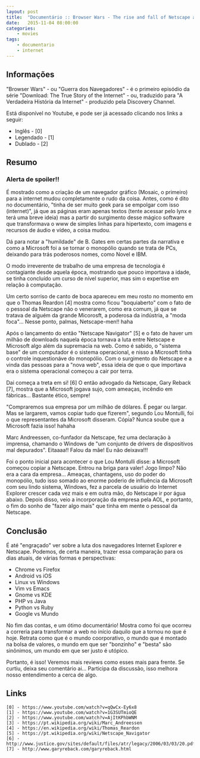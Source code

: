 ```yaml
---
layout: post
title:  "Documentário :: Browser Wars - The rise and fall of Netscape and its battle against Microsoft"
date:   2015-11-04 08:00:00
categories:
    - movies
tags:
    - documentario
    - internet
---
```


## Informações

"Browser Wars" - ou "Guerra dos Navegadores" - é o primeiro episódio da série "Download: The True Story of the Internet" - ou, traduzido para "A Verdadeira História da Internet" - produzido pela Discovery Channel.

Está disponível no Youtube, e pode ser já acessado clicando nos links a seguir:

* Inglês - [0]
* Legendado - [1]
* Dublado - [2]

## Resumo

### Alerta de spoiler!!

É mostrado como a criação de um navegador gráfico (Mosaic, o primeiro) para a internet mudou completamente o rudo da coisa. Antes, como é dito no documentário, "tinha de ser muito geek para se empolgar com isso (internet)", já que as páginas eram apenas textos (tente acessar pelo lynx e terá uma breve ideia) mas a partir do surgimento desse mágico software que transformava o www de simples linhas para hipertexto, com imagens e recursos de áudio e vídeo, a coisa mudou.

Dá para notar a "humildade" de B. Gates em certas partes da narrativa e como a Microsoft foi a se tornar o monopólio quando se trata de PCs, deixando para trás poderosos nomes, como Novel e IBM.

O modo irreverente de trabalho de uma empresa de tecnologia é contagiante desde aquela época, mostrando que pouco importava a idade, se tinha concluído um curso de nível superior, mas sim o expertise em relação à computação.

Um certo sorriso de canto de boca apareceu em meu rosto no momento em que o Thomas Reardon [4] mostra como ficou "boquiaberto" com o fato de o pessoal da Netscape não o venerarem, como era comum, já que se tratava de alguém da grande Micorosft, a poderosa da indústria, a "moda foca"... Nesse ponto, palmas, Netscape-men!! haha

Após o lançamento do então "Netscape Navigator" [5] e o fato de haver um milhão de downloads naquela época tornava a luta entre Netscape e Microsoft algo além da supremacia na web. Como é sabido, o "sistema base" de um computador é o sistema operacional, e nisso a Microsoft tinha o controle inquestionáve do monopólio. Com o surgimento do Netscape e a vinda das pessoas para a "nova web", essa ideia de que o que importava era o sistema operacional começou a cair por terra.

Dai começa a treta em si! [6] O então advogado da Netscape, Gary Reback [7], mostra que a Microsoft jogava sujo, com ameaças, incêndio em fábricas... Bastante ético, sempre!

"Compraremos sua empresa por um milhão de dólares. É pegar ou largar. Mas se largarem, vamos copiar tudo que fizerem", segundo Lou Montulli, foi o que representantes da Microsoft disseram. Cópia? Nunca soube que a Microsoft fazia isso! hahaha

Marc Andreessen, co-funfador da Netscape, fez uma declaração à imprensa, chamando o Windows de "um conjunto de drivers de dispositivos mal depurados". Eitaaaa!! Falou da mãe! Eu não deixava!!!

Foi o ponto inicial para acontecer o que Lou Montulli disse: a Microsoft começou copiar a Netscape. Entrou na briga para valer! Jogo limpo? Não era a cara da empresa... Ameaças, chantagens, uso do poder do monopólio, tudo isso somado ao enorme poderio de influência da Microsoft com seu lindo sistema, Windows, fez a parcela de usuário do Internet Explorer crescer cada vez mais e em outra mão, do Netscape ir por água abaixo. Depois disso, veio a incorporação da empresa pela AOL, e portanto, o fim do sonho de "fazer algo mais" que tinha em mente o pessoal da Netscape.

## Conclusão

É até "engraçado" ver sobre a luta dos navegadores Internet Explorer e Netscape. Podemos, de certa maneira, trazer essa comparação para os dias atuais, de várias formas e perspectivas:

* Chrome vs Firefox
* Android vs iOS
* Linux vs Windows
* Vim vs Emacs
* Gnome vs KDE
* PHP vs Java
* Python vs Ruby
* Google vs Mundo

No fim das contas, e um ótimo documentário! Mostra como foi que ocorreu a correria para transformar a web no início daquilo que a tornou no que é hoje. Retrata como que é o mundo coorporativo, o mundo que é montado na bolsa de valores, o mundo em que ser "bonzinho" e "besta" são sinônimos, um mundo em que ser justo é utópico.

Portanto, é isso! Veremos mais reviews como esses mais para frente. Se curtiu, deixa seu comentário ai... Participa da discussão, isso melhora nosso entendimento a cerca de algo.

## Links 

~~~
[0] - https://www.youtube.com/watch?v=qQwCx-Ey6x8
[1] - https://www.youtube.com/watch?v=1G3SUTmioQE
[2] - https://www.youtube.com/watch?v=AjItKPhbWNM
[3] - https://pt.wikipedia.org/wiki/Marc_Andreessen
[4] - https://en.wikipedia.org/wiki/Thomas_Reardon
[5] - https://pt.wikipedia.org/wiki/Netscape_Navigator
[6] - http://www.justice.gov/sites/default/files/atr/legacy/2006/03/03/20.pdf
[7] - http://www.garyreback.com/garyreback.html
~~~
